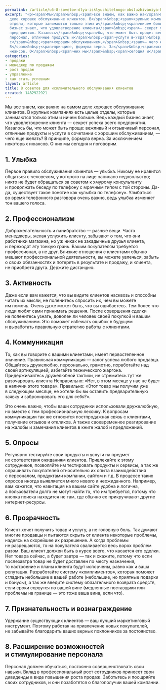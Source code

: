```yaml
---
permalink: /article/u6-8-sovetov-dlya-isklyuchitelnogo-obsluzhivaniya-klientov
excerpt: "<p><span>Мы</span>&nbsp;<span>все знаем, как важно на</span>&nbsp;<span>самом
  деле хорошее обслуживание клиентов. В</span>&nbsp;<span>крупных компаниях есть целые
  отделы, которые занимаются только этим и</span>&nbsp;<span>ничем больше. Ведь каждый
  бизнес знает, что удовлетворение клиента</span>&nbsp;<span>— секрет успеха всего
  предприятия. Казалось</span>&nbsp;<span>бы, что может быть проще: вежливый и</span>&nbsp;<span>отзывчивый
  персонал, отличные продукты и</span>&nbsp;<span>услуги в</span>&nbsp;<span>сочетании
  с</span>&nbsp;<span>хорошим обслуживанием,</span>&nbsp;<span>— чего еще желать?
  В</span>&nbsp;<span>принципе, формула верна. За</span>&nbsp;<span>исключением некоторых
  нюансов. О</span>&nbsp;<span>них мы</span>&nbsp;<span>сегодня и</span>&nbsp;<span>поговорим.</span></p>"
categories:
- продажи
- менеджер по продажам
- рост продаж
- управление
- как стать успешным
layout: article
title: 8 советов для исключительного обслуживания клиентов
created: 1482922921
---
```

Мы все знаем, как важно на самом деле хорошее обслуживание клиентов. В крупных компаниях есть целые отделы, которые занимаются только этим и ничем больше. Ведь каждый бизнес знает, что удовлетворение клиента — секрет успеха всего предприятия. Казалось бы, что может быть проще: вежливый и отзывчивый персонал, отличные продукты и услуги в сочетании с хорошим обслуживанием, — чего еще желать? В принципе, формула верна. За исключением некоторых нюансов. О них мы сегодня и поговорим.

## 1. Улыбка ##

Первое правило обслуживания клиентов — улыбка. Никому не нравится общаться с человеком, у которого на лице написано недовольство; никто не будет обращаться за советом к хмурому консультанту и продолжать беседу по телефону с мрачным типом с той стороны. Да-да, существует такое понятие как «улыбка по телефону». Улыбаться во время телефонного разговора очень важно, ведь улыбка изменяет тон вашего голоса.

## 2. Профессионализм ##

Доброжелательность и панибратство — разные вещи. Часто менеджеры, желая услужить клиенту, забывают о том, что они работники магазина, но уж никак не закадычные друзья клиента, и переходят эту тонкую грань. Вашим покупателям требуется профессионал, а не друг. Близкие отношения с клиентами обычно мешают профессиональной деятельности, вы можете увлечься, забыть о своих обязанностях и потерять в результате и продажу, и клиента, не приобретя друга. Держите дистанцию.

## 3. Активность ##

Даже если вам кажется, что вы видите клиентов насквозь и способны читать их мысли, не поленитесь спросить их, чем вы можете им помочь. Очень даже может быть, что вы ошибаетесь. Тем более что люди любят сами принимать решения. После совершения сделки не поленитесь узнать, доволен ли человек своей покупкой и вашим обслуживанием. Это поможет избежать ошибок в будущем и выработать правильную стратегию работы с клиентами.

## 4. Коммуникация ##

То, как вы говорите с вашими клиентами, имеет первостепенное значение. Правильная коммуникация — залог успеха любого продавца. Общайтесь дружелюбно, персонально, грамотно, поработайте над своей артикуляцией, избегайте технического жаргона. Придерживайтесь дружелюбной тактики, не стремитесь тут же разочаровать клиента Неправильно: «Нет, в этом месяце у нас не будет в наличии этого товара». Правильно: «Этот товар мы получим уже в следующем месяце, не хотели бы вы оставить предварительную заявку и забронировать его для себя?».

Это очень важно, чтобы ваши сотрудники использовали дружелюбную, но вместе с тем профессиональную лексику. К вопросам коммуникации так же относится постпродажная связь с клиентами, получение отзывов и откликов. А также своевременное реагирование на жалобы и замечания клиентов в книге жалоб и предложений.

## 5. Опросы ##

Регулярно тестируйте свои продукты и услуги на предмет их соответствия ожиданиям клиентов. Привлекайте к этому сотрудников, позволяйте им тестировать продукты и сервисы, а так же опрашивать покупателей относительно их опыта взаимодействия с персоналом, продуктами компании, сайтом и т.д. В процессе таких опросов иногда выявляется много нового и неожиданного. Например, вам кажется, что навигация на вашем сайте удобна и логична, а пользователи долго не могут найти то, что им требуется, потому что кнопка поиска находится не там, где обычно ее прикручивают другие интернет-ресурсы.

## 6. Прозрачность ##

Клиент хочет получить товар и услугу, а не головную боль. Так думают многие продавцы и пытаются скрыть от клиента некоторые проблемы, надеясь на скорейшее их разрешение. А когда проблемы не разрешаются, то на покупателя сваливается весь ворох проблем разом. Ваш клиент должен быть в курсе всего, что касается его сделки. Нет товара сейчас, а будет завтра — так и скажите, потому что если послезавтра товар не будет доставлен по месту назначения, то настроение и планы клиента будут испорчены, равно как и ваша репутация. Разработайте систему «комплиментов», которая поможет сгладить небольшие в вашей работе (небольшие, но приятные подарки и бонусы), а так же введите систему обязательного возврата средств, если сроки сорвутся по вашей вине (медленные поставщики или проблемы на границе — это тоже ваша вина, если что).

## 7. Признательность и вознаграждение ##

Удержание существующих клиентов — ваш лучший маркетинговый инструмент. Поэтому работая на привлечение новых покупателей, не забывайте благодарить ваших верных поклонников за постоянство.

## 8. Расширение возможностей и стимулирование персонала ##

Персонал должен обучаться, постоянно совершенствовать свои навыки. Вклад в профессиональный рост сотрудников принесет свои дивиденды в виде повышения роста продаж. Заботьтесь и поощряйте своих сотрудников, и они позаботятся о благополучии вашей компании.
